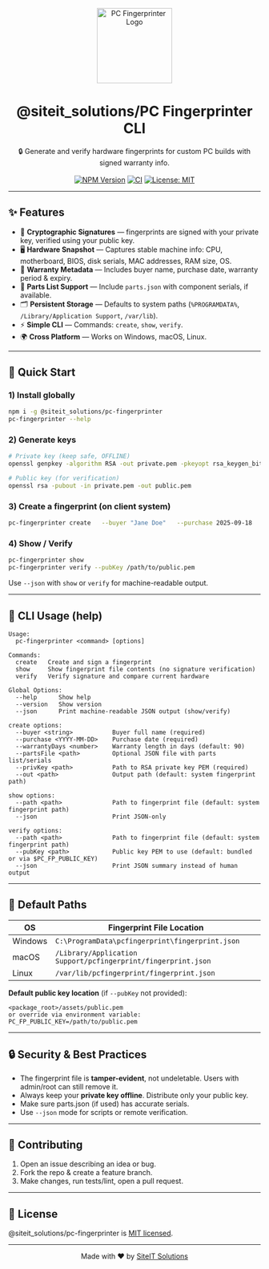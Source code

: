 <p align="center">
  <img src="https://raw.githubusercontent.com/siteit_solutions/pc-fingerprinter/main/logo.png" width="150" alt="PC Fingerprinter Logo"/>
</p>

<h1 align="center">@siteit_solutions/PC Fingerprinter CLI</h1>

<p align="center">
  🔒 Generate and verify hardware fingerprints for custom PC builds with signed warranty info.
  <br/>
  <br/>
  <a href="https://www.npmjs.com/package/@siteit_solutions/pc-fingerprinter"><img src="https://img.shields.io/npm/v/@siteit_solutions/pc-fingerprinter?color=brightgreen&style=flat-square" alt="NPM Version"/></a>
  <a href="https://github.com/siteit_solutions/pc-fingerprinter/actions/workflows/ci.yml"><img src="https://img.shields.io/github/actions/workflow/status/siteit_solutions/pc-fingerprinter/ci.yml?style=flat-square" alt="CI"/></a>
  <a href="https://opensource.org/licenses/MIT"><img src="https://img.shields.io/badge/license-MIT-blue.svg?style=flat-square" alt="License: MIT"/></a>
</p>

---

## ✨ Features

- 🔑 **Cryptographic Signatures** — fingerprints are signed with your private key, verified using your public key.
- 🖥 **Hardware Snapshot** — Captures stable machine info: CPU, motherboard, BIOS, disk serials, MAC addresses, RAM size, OS.
- 📑 **Warranty Metadata** — Includes buyer name, purchase date, warranty period & expiry.
- 🧩 **Parts List Support** — Include `parts.json` with component serials, if available.
- 🗂 **Persistent Storage** — Defaults to system paths (`%PROGRAMDATA%`, `/Library/Application Support`, `/var/lib`).
- ⚡ **Simple CLI** — Commands: `create`, `show`, `verify`.
- 🌍 **Cross Platform** — Works on Windows, macOS, Linux.

---

## 🚀 Quick Start

### 1) Install globally

```bash
npm i -g @siteit_solutions/pc-fingerprinter
pc-fingerprinter --help
```

### 2) Generate keys

```bash
# Private key (keep safe, OFFLINE)
openssl genpkey -algorithm RSA -out private.pem -pkeyopt rsa_keygen_bits:4096

# Public key (for verification)
openssl rsa -pubout -in private.pem -out public.pem
```

### 3) Create a fingerprint (on client system)

```bash
pc-fingerprinter create   --buyer "Jane Doe"   --purchase 2025-09-18   --warrantyDays 90   --partsFile ./parts.example.json   --privKey /secure/offline/private.pem
```

### 4) Show / Verify

```bash
pc-fingerprinter show
pc-fingerprinter verify --pubKey /path/to/public.pem
```

Use `--json` with `show` or `verify` for machine-readable output.

---

## 🧰 CLI Usage (help)

```text
Usage:
  pc-fingerprinter <command> [options]

Commands:
  create   Create and sign a fingerprint
  show     Show fingerprint file contents (no signature verification)
  verify   Verify signature and compare current hardware

Global Options:
  --help      Show help
  --version   Show version
  --json      Print machine‑readable JSON output (show/verify)

create options:
  --buyer <string>           Buyer full name (required)
  --purchase <YYYY-MM-DD>    Purchase date (required)
  --warrantyDays <number>    Warranty length in days (default: 90)
  --partsFile <path>         Optional JSON file with parts list/serials
  --privKey <path>           Path to RSA private key PEM (required)
  --out <path>               Output path (default: system fingerprint path)

show options:
  --path <path>              Path to fingerprint file (default: system fingerprint path)
  --json                     Print JSON‑only

verify options:
  --path <path>              Path to fingerprint file (default: system fingerprint path)
  --pubKey <path>            Public key PEM to use (default: bundled or via $PC_FP_PUBLIC_KEY)
  --json                     Print JSON summary instead of human output
```

---

## 📂 Default Paths

| OS      | Fingerprint File Location                                     |
| ------- | ------------------------------------------------------------- |
| Windows | `C:\ProgramData\pcfingerprint\fingerprint.json`               |
| macOS   | `/Library/Application Support/pcfingerprint/fingerprint.json` |
| Linux   | `/var/lib/pcfingerprint/fingerprint.json`                     |

**Default public key location** (if `--pubKey` not provided):

```
<package_root>/assets/public.pem
or override via environment variable: PC_FP_PUBLIC_KEY=/path/to/public.pem
```

---

## 🔒 Security & Best Practices

- The fingerprint file is **tamper-evident**, not undeletable. Users with admin/root can still remove it.
- Always keep your **private key offline**. Distribute only your public key.
- Make sure parts.json (if used) has accurate serials.
- Use `--json` mode for scripts or remote verification.

---

## 🤝 Contributing

1. Open an issue describing an idea or bug.
2. Fork the repo & create a feature branch.
3. Make changes, run tests/lint, open a pull request.

---

## 📜 License

@siteit_solutions/pc-fingerprinter is [MIT licensed](./LICENSE).

---

<p align="center">
  Made with ❤️ by <a href="https://github.com/siteit_solutions">SiteIT Solutions</a>
</p>
